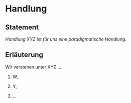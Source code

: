 # Handlung
## Statement

*Handlung XYZ ist für uns eine paradigmatische Handlung.*

## Erläuterung
Wir verstehen unter XYZ ...

1. W,

2. Y,

3. …
